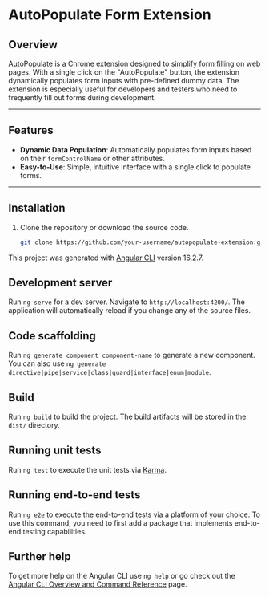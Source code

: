 # AutoPopulate Form Extension

## Overview

AutoPopulate is a Chrome extension designed to simplify form filling on web pages. With a single click on the "AutoPopulate" button, the extension dynamically populates form inputs with pre-defined dummy data. The extension is especially useful for developers and testers who need to frequently fill out forms during development.

---

## Features

- **Dynamic Data Population**: Automatically populates form inputs based on their `formControlName` or other attributes.
- **Easy-to-Use**: Simple, intuitive interface with a single click to populate forms.

---

## Installation

1. Clone the repository or download the source code.
   ```bash
   git clone https://github.com/your-username/autopopulate-extension.git


This project was generated with [Angular CLI](https://github.com/angular/angular-cli) version 16.2.7.

## Development server

Run `ng serve` for a dev server. Navigate to `http://localhost:4200/`. The application will automatically reload if you change any of the source files.

## Code scaffolding

Run `ng generate component component-name` to generate a new component. You can also use `ng generate directive|pipe|service|class|guard|interface|enum|module`.

## Build

Run `ng build` to build the project. The build artifacts will be stored in the `dist/` directory.

## Running unit tests

Run `ng test` to execute the unit tests via [Karma](https://karma-runner.github.io).

## Running end-to-end tests

Run `ng e2e` to execute the end-to-end tests via a platform of your choice. To use this command, you need to first add a package that implements end-to-end testing capabilities.

## Further help

To get more help on the Angular CLI use `ng help` or go check out the [Angular CLI Overview and Command Reference](https://angular.io/cli) page.

